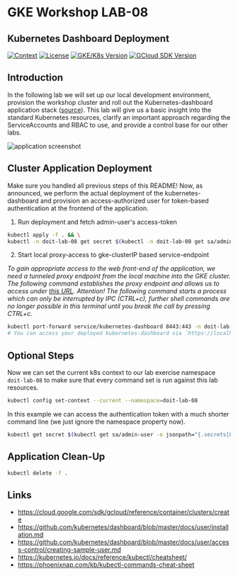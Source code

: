 # GKE Workshop LAB-08

## Kubernetes Dashboard Deployment

[![Context](https://img.shields.io/badge/GKE%20Fundamentals-1-blue.svg)](#)
[![License](https://img.shields.io/badge/License-Apache%202.0-blue.svg)](https://opensource.org/licenses/Apache-2.0)
[![GKE/K8s Version](https://img.shields.io/badge/k8s%20version-1.18.20-blue.svg)](#)
[![GCloud SDK Version](https://img.shields.io/badge/gcloud%20version-359.0.0-blue.svg)](#)

## Introduction

In the following lab we will set up our local development environment, provision the workshop cluster and roll out the Kubernetes-dashboard application stack ([source](https://github.com/kubernetes/dashboard/blob/master/docs/user/installation.md)). This lab will give us a basic insight into the standard Kubernetes resources, clarify an important approach regarding the ServiceAccounts and RBAC to use, and provide a control base for our other labs.

![application screenshot](../.github/media/lab-08-screenshot-small.png)

## Cluster Application Deployment

Make sure you handled all previous steps of this README! Now, as announced, we perform the actual deployment of the kubernetes-dashboard and provision an access-authorized user for token-based authentication at the frontend of the application.

1. Run deployment and fetch admin-user's access-token

```bash
kubectl apply -f . && \
kubectl -n doit-lab-08 get secret $(kubectl -n doit-lab-08 get sa/admin-user -o jsonpath="{.secrets[0].name}") -o go-template="{{.data.token | base64decode}}"
```

2. Start local proxy-access to gke-clusterIP based service-endpoint

_To gain appropriate access to the web front-end of the application, we need a tunneled proxy endpoint from the local machine into the GKE cluster. The following command establishes the proxy endpoint and allows us to access under [this URL](https://localhost:8443/api/v1/namespaces/doit-lab-08/services/https:kubernetes-dashboard:/proxy/#/login). Attention! The following command starts a process which can only be interrupted by IPC (CTRL+c), further shell commands are no longer possible in this terminal until you break the call by pressing CTRL+c._

```bash
kubectl port-forward service/kubernetes-dashboard 8443:443 -n doit-lab-08
# You can access your deployed kubernetes-dashboard via `https://localhost:8443/` now.
```

## Optional Steps

Now we can set the current k8s context to our lab exercise namespace `doit-lab-08` to make sure that every command set is run against this lab resources.

```bash
kubectl config set-context --current --namespace=doit-lab-08
```

In this example we can access the authentication token with a much shorter command line (we just ignore the namespace property now).

```bash
kubectl get secret $(kubectl get sa/admin-user -o jsonpath="{.secrets[0].name}") -o go-template="{{.data.token | base64decode}}"
```

## Application Clean-Up

```bash
kubectl delete -f .
```

## Links

- https://cloud.google.com/sdk/gcloud/reference/container/clusters/create
- https://github.com/kubernetes/dashboard/blob/master/docs/user/installation.md
- https://github.com/kubernetes/dashboard/blob/master/docs/user/access-control/creating-sample-user.md
- https://kubernetes.io/docs/reference/kubectl/cheatsheet/
- https://phoenixnap.com/kb/kubectl-commands-cheat-sheet

